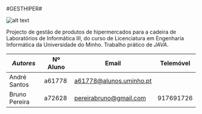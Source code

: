 #GESTHIPER#

![alt text](https://glassfish.java.net/hol/images/duke-scientist.png)


Projecto de gestão de produtos de hipermercados para a cadeira de Laboratórios de
Informática III, do curso de Licenciatura em Engenharia Informática da Universidade
do Minho. Trabalho prático de *JAVA*.

|*Autores*     |Nº Aluno |  Email                                             | Telemóvel |
|------------- |---------|----------------------------------------------------|---------- |
|André Santos  | a61778  | [a61778@alunos.uminho.pt](a61778@alunos.uminho.pt) |           |
|Bruno Pereira | a72628  | [pereirabruno@gmail.com](pereirabruno@gmail.com)   | 917691726 |